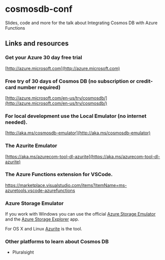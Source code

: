 # cosmosdb-conf
Slides, code and more for the talk about Integrating Cosmos DB with Azure Functions

## Links and resources

### Get your Azure 30 day free trial
[http://azure.microsoft.com](http://azure.microsoft.com)

### Free try of 30 days of Cosmos DB (no subscription or credit-card number required)
[http://azure.microsoft.com/en-us/try/cosmosdb/](http://azure.microsoft.com/en-us/try/cosmosdb/)

### For local development use the Local Emulator (no internet needed).
[http://aka.ms/cosmosdb-emulator](http://aka.ms/cosmosdb-emulator)

### The Azurite Emulator 
[https://aka.ms/azurecom-tool-dl-azurite](https://aka.ms/azurecom-tool-dl-azurite)

### The Azure Functions extension for VSCode.
https://marketplace.visualstudio.com/items?itemName=ms-azuretools.vscode-azurefunctions

### Azure Storage Emulator
If you work with Windows you can use the official [Azure Storage Emulator](https://go.microsoft.com/fwlink/?LinkId=717179&clcid=0x409) and the [Azure Storage Explorer](https://azure.microsoft.com/en-us/features/storage-explorer/) app. 

For OS X and Linux [Azurite](https://aka.ms/azurecom-tool-dl-azurite) is the tool. 

### Other platforms to learn about Cosmos DB
- Pluralsight
